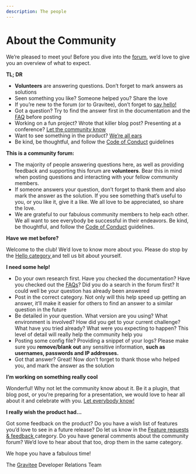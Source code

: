 ```yaml
---
description: The people
---
```


# About the Community

We’re pleased to meet you! Before you dive into the [forum](https://community.gravitee.io/?\_gl=1\*14zhuex\*\_up\*MQ..\&gclid=CjwKCAjwv8qkBhAnEiwAkY-ahn-MQFlOZ-7GZhSw4DiEfiZKxHNUsvT5ZEBE5LMIdIlI\_uqwlS61RhoCgC0QAvD\_BwE), we’d love to give you an overview of what to expect.

**TL; DR**

* **Volunteers** are answering questions. Don’t forget to mark answers as solutions
* Seen something you like? Someone helped you? Share the love
* If you’re new to the forum (or to Gravitee), don’t forget to [say hello!](http://community.gravitee.io/c/hello-salut-hola-n-h-o-namaste-privet-ciao/)
* Got a question? Try to find the answer first in the documentation and the [FAQ](http://community.gravitee.io/c/frequently-asked-questions) before posting
* Working on a fun project? Wrote that killer blog post? Presenting at a conference? [Let the community know](http://community.gravitee.io/c/show-and-tell)
* Want to see something in the product? [We’re all ears](http://community.gravitee.io/c/feature-requests-feedback)
* Be kind, be thoughtful, and follow the [Code of Conduct](http://community.gravitee.io/t/code-of-conduct/) guidelines

**This is a community forum:**

* The majority of people answering questions here, as well as providing feedback and supporting this forum are **volunteers**. Bear this in mind when posting questions and interacting with your fellow community members.
* If someone answers your question, don’t forget to thank them and also mark the answer as the solution. If you see something that’s useful to you, or you like it, give it a like. We all love to be appreciated, so share the love.
* We are grateful to our fabulous community members to help each other. We all want to see everybody be successful in their endeavors. Be kind, be thoughtful, and follow the [Code of Conduct](http://community.gravitee.io/t/code-of-conduct/) guidelines.

**Have we met before?**

Welcome to the club! We’d love to know more about you. Please do stop by the [Hello category ](http://community.gravitee.io/c/hello-salut-hola-n-h-o-namaste-privet-ciao/)and tell us bit about yourself.

**I need some help!**

* Do your own research first. Have you checked the documentation? Have you checked out the [FAQs](http://community.gravitee.io/c/frequently-asked-questions)? Did you do a search in the forum first? It could well be your question has already been answered
* Post in the correct category. Not only will this help speed up getting an answer, it’ll make it easier for others to find an answer to a similar question in the future
* Be detailed in your question. What version are you using? What environment is involved? How did you get to your current challenge? What have you tried already? What were you expecting to happen? This level of detail will really help the community help you
* Posting some config file? Providing a snippet of your logs? Please make sure you **remove/blank out** any sensitive information, **such as usernames, passwords and IP addresses.**
* Got that answer? Great! Now don’t forget to thank those who helped you, and mark the answer as the solution

**I’m working on something really cool**

Wonderful! Why not let the community know about it. Be it a plugin, that blog post, or you’re preparing for a presentation, we would love to hear all about it and celebrate with you. [Let everybody know!](http://community.gravitee.io/c/show-and-tell/)

**I really wish the product had…**

Got some feedback on the product? Do you have a wish list of features you’d love to see in a future release? Do let us know in the [Feature requests & feedback ](http://community.gravitee.io/c/feature-requests-feedback)category. Do you have general comments about the community forum? We’d love to hear about that too, drop them in the same category.

We hope you have a fabulous time!

The [Gravitee](http://gravitee.io/) Developer Relations Team
